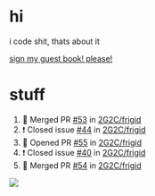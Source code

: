 # hi
i code shit, thats about it

[sign my guest book! please!](https://github.com/Just-a-Unity-Dev/Just-a-Unity-Dev/issues/new?&body=Sign%20my%20guest%20book%20by%20placing%20your%20name%20in%20the%20title,%20how%27d%20you%20get%20to%20this%20page%20and%20why?%20Don%27t%20forget%20you%20have%20an%20entire%20notebook%20in%20your%20hands!)


# stuff
<!--START_SECTION:activity-->
1. 🎉 Merged PR [#53](https://github.com/2G2C/frigid/pull/53) in [2G2C/frigid](https://github.com/2G2C/frigid)
2. ❗️ Closed issue [#44](https://github.com/2G2C/frigid/issues/44) in [2G2C/frigid](https://github.com/2G2C/frigid)
3. 💪 Opened PR [#55](https://github.com/2G2C/frigid/pull/55) in [2G2C/frigid](https://github.com/2G2C/frigid)
4. ❗️ Closed issue [#40](https://github.com/2G2C/frigid/issues/40) in [2G2C/frigid](https://github.com/2G2C/frigid)
5. 🎉 Merged PR [#54](https://github.com/2G2C/frigid/pull/54) in [2G2C/frigid](https://github.com/2G2C/frigid)
<!--END_SECTION:activity-->

![](https://github-profile-summary-cards.vercel.app/api/cards/profile-details?username=Just-a-Unity-Dev&theme=solarized_dark)
